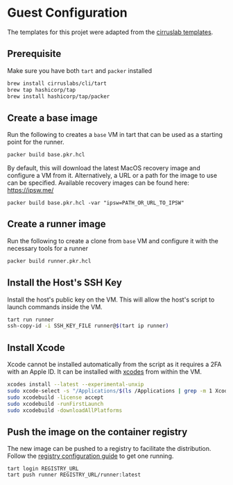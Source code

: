 # Guest Configuration

The templates for this projet were adapted from the [cirruslab templates](https://github.com/cirruslabs/macos-image-templates).

## Prerequisite

Make sure you have both `tart` and `packer` installed

```sh
brew install cirruslabs/cli/tart
brew tap hashicorp/tap
brew install hashicorp/tap/packer
```

## Create a base image

Run the following to creates a `base` VM in tart that can be used as a starting point for the runner.

```sh
packer build base.pkr.hcl
```

By default, this will download the latest MacOS recovery image and configure a VM from it. Alternatively, a URL or a path for the image to use can be specified. Available recovery images can be found here: https://ipsw.me/

```
packer build base.pkr.hcl -var "ipsw=PATH_OR_URL_TO_IPSW"
```

## Create a runner image

Run the following to create a clone from `base` VM and configure it with the necessary tools for a runner

```sh
packer build runner.pkr.hcl
```

## Install the Host's SSH Key

Install the host's public key on the VM. This will allow the host's script to launch commands inside the VM.

```sh
tart run runner
ssh-copy-id -i SSH_KEY_FILE runner@$(tart ip runner)
```

## Install Xcode

Xcode cannot be installed automatically from the script as it requires a 2FA with an Apple ID. It can be installed with [xcodes](https://github.com/RobotsAndPencils/xcodes) from within the VM.

```sh
xcodes install --latest --experimental-unxip
sudo xcode-select -s "/Applications/$(ls /Applications | grep -m 1 Xcode)"
sudo xcodebuild -license accept
sudo xcodebuild -runFirstLaunch
sudo xcodebuild -downloadAllPlatforms
```

## Push the image on the container registry

The new image can be pushed to a registry to facilitate the distribution. Follow the [registry configuration guide](registry/README.md) to get one running.

```
tart login REGISTRY_URL
tart push runner REGISTRY_URL/runner:latest
```
